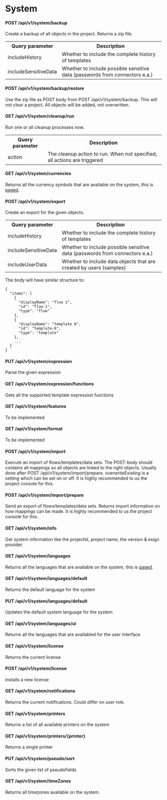 # System

#### POST /api/v1/system/backup
Create a backup of all objects in the project. Returns a zip file.

<table>
<tr><th>Query parameter</th><th>Description</th></tr>
<tr><td>includeHistory</td><td>Whether to include the complete history of templates</td></tr>
<tr><td>includeSensitiveData</td><td>Whether to include possible sensitive data (passwords from connectors e.a.)</td></tr>
</table>

#### POST /api/v1/system/backup/restore
Use the zip file as POST body from POST /api/v1/system/backup. This will not clear a project. All objects will be added, not
overwritten.

#### GET /api/v1/system/cleanup/run
Run one or all cleanup processes now.
<table>
<tr><th>Query parameter</th><th>Description</th></tr>
<tr><td>action</td><td>The cleanup action to run. When not specified, all actions are triggered</td></tr>
</table>

#### GET /api/v1/system/currencies
Returns all the currency symbols that are available on the system, this is [paged](/3.%20Smart%20Flows%20Entities/1.%20CRUD.md).

#### POST /api/v1/system/export
Create an export for the given objects.

<table>
<tr><th>Query parameter</th><th>Description</th></tr>
<tr><td>includeHistory</td><td>Whether to include the complete history of templates</td></tr>
<tr><td>includeSensitiveData</td><td>Whether to include possible sensitive data (passwords from connectors e.a.)</td></tr>
<tr><td>includeUserData</td><td>Whether to include data objects that are created by users (samples)</td></tr>
</table>

The body will have similar structure to:
```
{
  "items": [
    {
      "displayName": "flow 1",
      "id": "flow-1",
      "type": "flow"
    },
    {
      "displayName": "template 6",
      "id": "template-6",
      "type": "template"
    },
    ...
  ]
}
```

#### PUT /api/v1/system/expression
Parse the given expression

#### GET /api/v1/system/expression/functions
Gets all the supported template expression functions

#### GET /api/v1/system/features
To be implemented

#### GET /api/v1/system/format
To be implemented

#### POST /api/v1/system/import
Execute an import of flows/templates/data sets. The POST-body should contains all mappings so all objects are linked
to the right objects. Usually done after POST /api/v1/system/import/prepare. overwriteExisting is a setting which can be 
set on or off. It is highly recommended to us the project console for this.

#### POST /api/v1/system/import/prepare
Send an export of flows/templates/data sets. Returns import information on how mappings can be made. It is highly
recommended to us the project console for this.

#### GET /api/v1/system/info
Get system information like the projectId, project name, the version & esign provider.

#### GET /api/v1/system/languages
Returns all the languages that are available on the system, this is [paged](/3.%20Smart%20Flows%20Entities/1.%20CRUD.md).

#### GET /api/v1/system/languages/default
Returns the default language for the system

#### PUT /api/v1/system/languages/default
Updates the default system language for the system

#### GET /api/v1/system/languages/ui
Returns all the languages that are availabled for the user interface

#### GET /api/v1/system/license
Returns the current license

#### POST /api/v1/system/license
Installs a new license

#### GET /api/v1/system/notifications
Returns the current notifications. Could differ on user role.

#### GET /api/v1/system/printers
Returns a list of all available printers on the system

#### GET /api/v1/system/printers/{printer}
Returns a single printer

#### PUT /api/v1/system/pseudo/sort
Sorts the given list of pseudofields

#### GET /api/v1/system/timeZones
Returns all timezones available on the system.